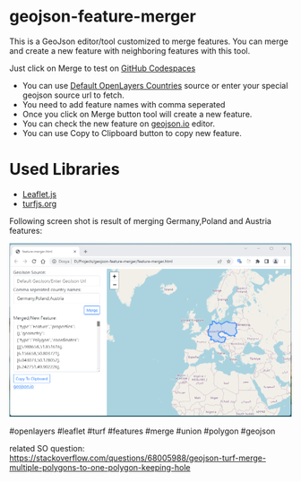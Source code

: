 # geojson-feature-merger
This is a GeoJson editor/tool customized to merge features.
You can merge and create a new feature with neighboring features with this tool.

Just click on Merge to test on <a href="https://abdurrahmanyildiz-fuzzy-xylophone-4gqwvvgpv9gfv57-8080.preview.app.github.dev/feature-merger.html">GitHub Codespaces</a>

- You can use <a href="https://openlayers.org/en/v4.6.5/examples/data/geojson/countries.geojson" target="blank">Default OpenLayers Countries</a> source or enter your special geojson source url to fetch.
- You need to add feature names with comma seperated
- Once you click on Merge button tool will create a new feature.
- You can check the new feature on <a href="https://geojson.io" target="blank">geojson.io</a> editor.
- You can use Copy to Clipboard button to copy new feature.

# Used Libraries
- <a href="https://leafletjs.com" target="blank">Leaflet.js</a>
- <a href="https://turfjs.org/" target="blank">turfjs.org</a>

Following screen shot is result of merging Germany,Poland and Austria features:

![Sample UI](https://github.com/abdurrahmanyildiz/geojson-feature-merger/blob/main/screen-shots/index.png)

#openlayers #leaflet #turf #features #merge #union #polygon #geojson

related SO question: https://stackoverflow.com/questions/68005988/geojson-turf-merge-multiple-polygons-to-one-polygon-keeping-hole


